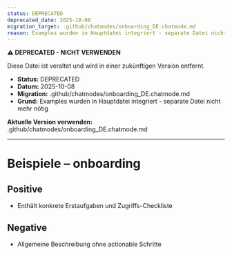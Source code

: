 ```yaml
---
status: DEPRECATED
deprecated_date: 2025-10-08
migration_target: .github/chatmodes/onboarding_DE.chatmode.md
reason: Examples wurden in Hauptdatei integriert - separate Datei nicht mehr nötig
---
```


**⚠️ DEPRECATED - NICHT VERWENDEN**

Diese Datei ist veraltet und wird in einer zukünftigen Version entfernt.

- **Status:** DEPRECATED
- **Datum:** 2025-10-08
- **Migration:** .github/chatmodes/onboarding_DE.chatmode.md
- **Grund:** Examples wurden in Hauptdatei integriert - separate Datei nicht mehr nötig

**Aktuelle Version verwenden:** .github/chatmodes/onboarding_DE.chatmode.md

---

# Beispiele – onboarding

## Positive
- Enthält konkrete Erstaufgaben und Zugriffs-Checkliste

## Negative
- Allgemeine Beschreibung ohne actionable Schritte

